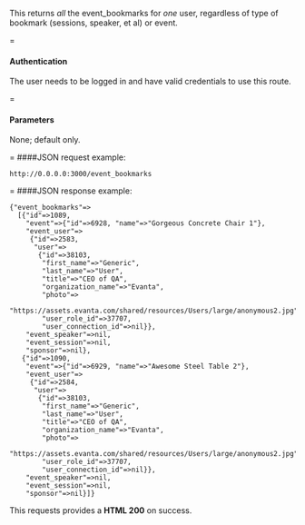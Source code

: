 <!-- --- title: GET /event_bookmarks -->

This returns *all* the event_bookmarks for *one* user, regardless of type of bookmark (sessions, speaker, et al) or event.

=
#### Authentication

The user needs to be logged in and have valid credentials to use this route.

=
#### Parameters

None; default only.

=
####JSON request example:
```
http://0.0.0.0:3000/event_bookmarks
```

=
####JSON response example:
```
{"event_bookmarks"=>
  [{"id"=>1089,
    "event"=>{"id"=>6928, "name"=>"Gorgeous Concrete Chair 1"},
    "event_user"=>
     {"id"=>2583,
      "user"=>
       {"id"=>38103,
        "first_name"=>"Generic",
        "last_name"=>"User",
        "title"=>"CEO of QA",
        "organization_name"=>"Evanta",
        "photo"=>
         "https://assets.evanta.com/shared/resources/Users/large/anonymous2.jpg",
        "user_role_id"=>37707,
        "user_connection_id"=>nil}},
    "event_speaker"=>nil,
    "event_session"=>nil,
    "sponsor"=>nil},
   {"id"=>1090,
    "event"=>{"id"=>6929, "name"=>"Awesome Steel Table 2"},
    "event_user"=>
     {"id"=>2584,
      "user"=>
       {"id"=>38103,
        "first_name"=>"Generic",
        "last_name"=>"User",
        "title"=>"CEO of QA",
        "organization_name"=>"Evanta",
        "photo"=>
         "https://assets.evanta.com/shared/resources/Users/large/anonymous2.jpg",
        "user_role_id"=>37707,
        "user_connection_id"=>nil}},
    "event_speaker"=>nil,
    "event_session"=>nil,
    "sponsor"=>nil}]}
```

This requests provides a <strong>HTML 200</strong> on success.